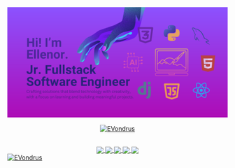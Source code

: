 <img src="https://raw.githubusercontent.com/EVondrus/EVondrus/master/github-banner.png" alt="Image displaying an introduction of Ellenor. Visuals and icons of some of her tech knowledge">

<br>

<p align="center"> <a href="https://github.com/ryo-ma/github-profile-trophy"><img src="https://github-profile-trophy.vercel.app/?username=EVondrus&no-frame=true&no-bg=true&theme=tokyonight" alt="EVondrus" /></a> </p>

<br>

<div align="center">
<a href="https://github.com/Evondrus">
<img align="center" src="http://github-profile-summary-cards.vercel.app/api/cards/stats?username=EVondrus&theme=aura" height="180em" />
<img align="center" src="http://github-profile-summary-cards.vercel.app/api/cards/most-commit-language?username=EVondrus&theme=aura" height="180em" />
<img align="center" src="http://github-profile-summary-cards.vercel.app/api/cards/repos-per-language?username=EVondrus&theme=aura" height="180em" />
<img align="center" src="http://github-profile-summary-cards.vercel.app/api/cards/productive-time?username=EVondrus&theme=aura" height="180em" />
<img align="center" src="http://github-profile-summary-cards.vercel.app/api/cards/profile-details?username=EVondrus&theme=aura" height="180em" />
</div>

<img src="https://komarev.com/ghpvc/?username=EVondrus&label=Profile%20views&color=0e75b6&style=flat" alt="EVondrus" />
